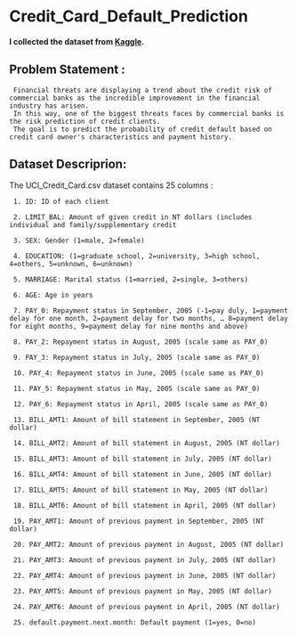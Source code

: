 # Credit_Card_Default_Prediction

#### I collected the dataset from [Kaggle](https://www.kaggle.com/officialsubhash/credit-card-defaulters-analysis/data).

## Problem Statement :
     
     Financial threats are displaying a trend about the credit risk of commercial banks as the incredible improvement in the financial industry has arisen. 
     In this way, one of the biggest threats faces by commercial banks is the risk prediction of credit clients. 
     The goal is to predict the probability of credit default based on credit card owner's characteristics and payment history.

## Dataset Descriprion:

The UCI_Credit_Card.csv dataset contains 25 columns :

     1. ID: ID of each client

     2. LIMIT_BAL: Amount of given credit in NT dollars (includes individual and family/supplementary credit

     3. SEX: Gender (1=male, 2=female)

     4. EDUCATION: (1=graduate school, 2=university, 3=high school, 4=others, 5=unknown, 6=unknown)

     5. MARRIAGE: Marital status (1=married, 2=single, 3=others)

     6. AGE: Age in years

     7. PAY_0: Repayment status in September, 2005 (-1=pay duly, 1=payment delay for one month, 2=payment delay for two months, … 8=payment delay for eight months, 9=payment delay for nine months and above)

     8. PAY_2: Repayment status in August, 2005 (scale same as PAY_0)

     9. PAY_3: Repayment status in July, 2005 (scale same as PAY_0)

     10. PAY_4: Repayment status in June, 2005 (scale same as PAY_0)

     11. PAY_5: Repayment status in May, 2005 (scale same as PAY_0)

     12. PAY_6: Repayment status in April, 2005 (scale same as PAY_0)

     13. BILL_AMT1: Amount of bill statement in September, 2005 (NT dollar)

     14. BILL_AMT2: Amount of bill statement in August, 2005 (NT dollar)

     15. BILL_AMT3: Amount of bill statement in July, 2005 (NT dollar)

     16. BILL_AMT4: Amount of bill statement in June, 2005 (NT dollar)

     17. BILL_AMT5: Amount of bill statement in May, 2005 (NT dollar)

     18. BILL_AMT6: Amount of bill statement in April, 2005 (NT dollar)

     19. PAY_AMT1: Amount of previous payment in September, 2005 (NT dollar)

     20. PAY_AMT2: Amount of previous payment in August, 2005 (NT dollar)

     21. PAY_AMT3: Amount of previous payment in July, 2005 (NT dollar)

     22. PAY_AMT4: Amount of previous payment in June, 2005 (NT dollar)

     23. PAY_AMT5: Amount of previous payment in May, 2005 (NT dollar)

     24. PAY_AMT6: Amount of previous payment in April, 2005 (NT dollar)

     25. default.payment.next.month: Default payment (1=yes, 0=no)
     
 

